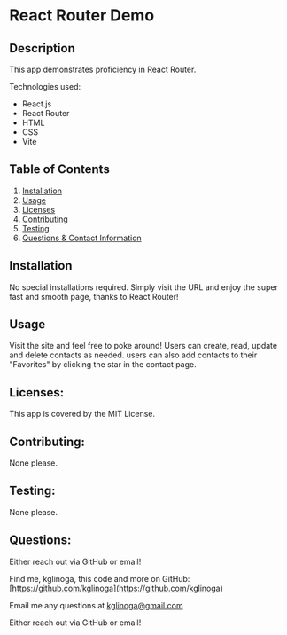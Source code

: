 # React Router Demo

## Description

  This app demonstrates proficiency in React Router.

Technologies used: 

- React.js
- React Router
- HTML
- CSS
- Vite

## Table of Contents

1. [Installation](#installation)
2. [Usage](#usage)
3. [Licenses](#licenses)
4. [Contributing](#contributing)
5. [Testing](#testing)
6. [Questions &amp; Contact Information](#questions)

## Installation

 No special installations required. Simply visit the URL and enjoy the super fast and smooth page, thanks to React Router! 

## Usage

Visit the site and feel free to poke around!  Users can create, read, update and delete contacts as needed.  users can also add contacts to their "Favorites" by clicking the star in the contact page.

## Licenses:

  This app is covered by the MIT License.

## Contributing:

  None please.

## Testing:

  None please.

## Questions:

  Either reach out via GitHub or email!

  Find me, kglinoga, this code and more on GitHub: [https://github.com/kglinoga](https://github.com/kglinoga)

  Email me any questions at <kglinoga@gmail.com>

  Either reach out via GitHub or email!
